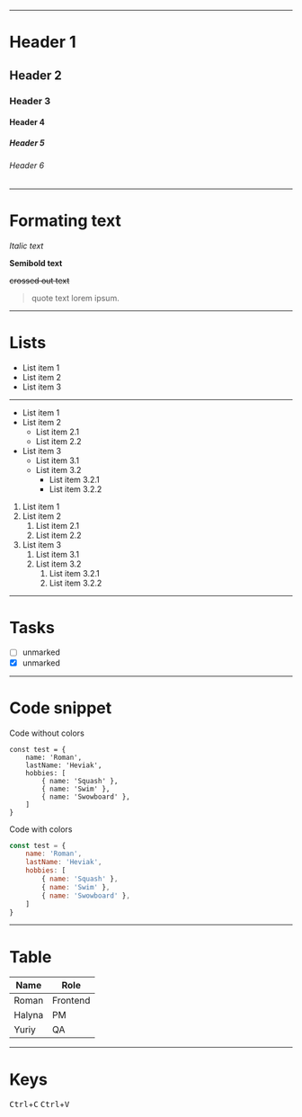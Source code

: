 ***
# Header 1
## Header 2
### Header 3
#### Header 4
##### Header 5
###### Header 6
***

# Formating text

*Italic text*

**Semibold text**

~~crossed out text~~ 

> quote text lorem ipsum.

***

# Lists

- List item 1
- List item 2
- List item 3

***

- List item 1
- List item 2
    - List item 2.1
    - List item 2.2
- List item 3
	- List item 3.1
	- List item 3.2
	    - List item 3.2.1
	    - List item 3.2.2

1. List item 1
2. List item 2
    1. List item 2.1
    2. List item 2.2
3. List item 3
	1. List item 3.1
	2. List item 3.2
	    1. List item 3.2.1
	    2. List item 3.2.2

***

# Tasks

- [ ] unmarked 
- [x] unmarked 

***

# Code snippet

Code without colors

```
const test = {
    name: 'Roman',
    lastName: 'Heviak',
    hobbies: [
        { name: 'Squash' },
        { name: 'Swim' },
        { name: 'Swowboard' },
    ]
}
```

Code with colors

```javascript
const test = {
    name: 'Roman',
    lastName: 'Heviak',
    hobbies: [
        { name: 'Squash' },
        { name: 'Swim' },
        { name: 'Swowboard' },
    ]
}
```

***

# Table

Name|Role     
----|----
Roman|Frontend 
Halyna|PM       
Yuriy|QA    

***

# Keys

<kbd>Ctrl</kbd>+<kbd>C</kbd>
<kbd>Ctrl</kbd>+<kbd>V</kbd>